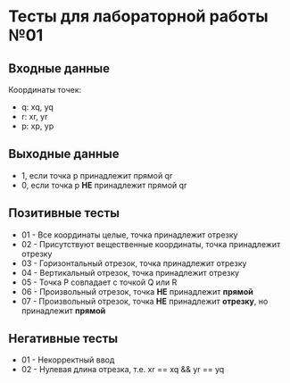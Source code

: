 # Тесты для лабораторной работы №01

## Входные данные
Координаты точек:
- q: xq, yq
- r: xr, yr
- p: xp, yp

## Выходные данные
- 1, если точка p принадлежит прямой qr
- 0, если точка p **НЕ** принадлежит прямой qr

## Позитивные тесты
- 01 - Все координаты целые, точка принадлежит отрезку
- 02 - Присутствуют вещественные координаты, точка принадлежит отрезку
- 03 - Горизонтальный отрезок, точка принадлежит отрезку
- 04 - Вертикальный отрезок, точка принадлежит отрезку
- 05 - Точка P совпадает с точкой Q или R
- 06 - Произвольный отрезок, точка **НЕ** принадлежит **прямой**
- 07 - Произвольный отрезок, точка **НЕ** принадлежит **отрезку**, но принадлежит **прямой**

## Негативные тесты
- 01 - Некорректный ввод
- 02 - Нулевая длина отрезка, т.е. xr == xq && yr == yq
